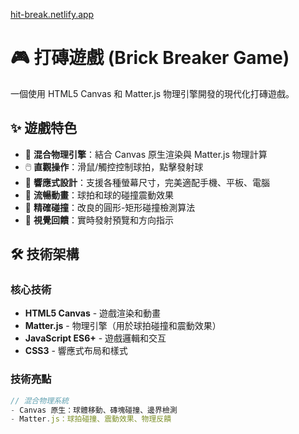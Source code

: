 [hit-break.netlify.app](https://hit-break.netlify.app/)


# 🎮 打磚遊戲 (Brick Breaker Game)

一個使用 HTML5 Canvas 和 Matter.js 物理引擎開發的現代化打磚遊戲。

## ✨ 遊戲特色

- 🎯 **混合物理引擎**：結合 Canvas 原生渲染與 Matter.js 物理計算
- 🖱️ **直觀操作**：滑鼠/觸控控制球拍，點擊發射球
- 📱 **響應式設計**：支援各種螢幕尺寸，完美適配手機、平板、電腦
- 🎨 **流暢動畫**：球拍和球的碰撞震動效果
- 🧱 **精確碰撞**：改良的圓形-矩形碰撞檢測算法
- 🎪 **視覺回饋**：實時發射預覽和方向指示

## 🛠️ 技術架構

### 核心技術

- **HTML5 Canvas** - 遊戲渲染和動畫
- **Matter.js** - 物理引擎（用於球拍碰撞和震動效果）
- **JavaScript ES6+** - 遊戲邏輯和交互
- **CSS3** - 響應式布局和樣式

### 技術亮點

```javascript
// 混合物理系統
- Canvas 原生：球體移動、磚塊碰撞、邊界檢測
- Matter.js：球拍碰撞、震動效果、物理反饋
```


